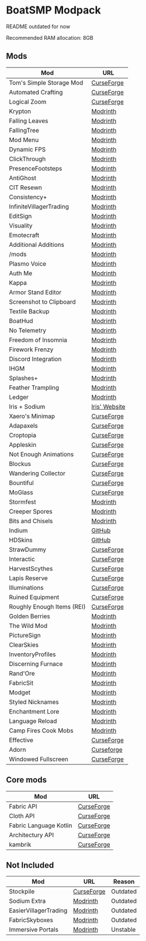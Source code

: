 # BoatSMP Modpack

README outdated for now

Recommended RAM allocation: 8GB

## Mods
Mod | URL
--- | ---
Tom's Simple Storage Mod | [CurseForge](https://www.curseforge.com/minecraft/mc-mods/toms-storage-fabric)
Automated Crafting | [CurseForge](https://www.curseforge.com/minecraft/mc-mods/automated-crafting)
Logical Zoom | [CurseForge](https://www.curseforge.com/minecraft/mc-mods/logical-zoom)
Krypton | [Modrinth](https://modrinth.com/mod/krypton)
Falling Leaves | [Modrinth](https://modrinth.com/mod/fallingleaves)
FallingTree | [Modrinth](https://modrinth.com/mod/fallingtree)
Mod Menu | [Modrinth](https://modrinth.com/mod/modmenu)
Dynamic FPS | [Modrinth](https://modrinth.com/mod/dynamic-fps)
ClickThrough | [Modrinth](https://modrinth.com/mod/clickthrough)
PresenceFootsteps | [Modrinth](https://modrinth.com/mod/presence-footsteps)
AntiGhost | [Modrinth](https://modrinth.com/mod/antighost)
CIT Resewn | [Modrinth](https://modrinth.com/mod/cit-resewn)
Consistency+ | [Modrinth](https://modrinth.com/mod/consistencyplus)
InfiniteVillagerTrading | [Modrinth](https://modrinth.com/mod/infinitevillagertrading)
EditSign | [Modrinth](https://modrinth.com/mod/editsign)
Visuality | [Modrinth](https://modrinth.com/mod/visuality)
Emotecraft | [Modrinth](https://modrinth.com/mod/emotecraft)
Additional Additions | [Modrinth](https://modrinth.com/mod/addadd)
/mods | [Modrinth](https://modrinth.com/mod/mods-command)
Plasmo Voice | [Modrinth](https://modrinth.com/mod/plasmo-voice)
Auth Me | [Modrinth](https://modrinth.com/mod/auth-me)
Kappa | [Modrinth](https://modrinth.com/mod/kappa)
Armor Stand Editor | [Modrinth](https://modrinth.com/mod/armorstandeditor)
Screenshot to Clipboard | [Modrinth](https://modrinth.com/mod/screenshot-to-clipboard)
Textile Backup | [Modrinth](https://modrinth.com/mod/textile_backup)
BoatHud | [Modrinth](https://modrinth.com/mod/boathud)
No Telemetry | [Modrinth](https://modrinth.com/mod/no-telemetry)
Freedom of Insomnia | [Modrinth](https://modrinth.com/mod/freedomofinsomnia)
Firework Frenzy | [Modrinth](https://modrinth.com/mod/firework-frenzy)
Discord Integration | [Modrinth](https://modrinth.com/mod/dcintegration)
IHGM | [Modrinth](https://modrinth.com/mod/ihgm)
Splashes+ | [Modrinth](https://modrinth.com/mod/splashes+)
Feather Trampling | [Modrinth](https://modrinth.com/mod/feather-trampling)
Ledger | [Modrinth](https://modrinth.com/mod/ledger)
Iris + Sodium | [Iris' Website](https://irisshaders.net)
Xaero's Minimap | [CurseForge](https://www.curseforge.com/minecraft/mc-mods/xaeros-minimap)
Adapaxels | [CurseForge](https://www.curseforge.com/minecraft/mc-mods/adapaxels)
Croptopia | [CurseForge](https://www.curseforge.com/minecraft/mc-mods/croptopia-fabric)
Appleskin | [CurseForge](https://www.curseforge.com/minecraft/mc-mods/appleskin)
Not Enough Animations | [CurseForge](https://www.curseforge.com/minecraft/mc-mods/not-enough-animations)
Blockus | [CurseForge](https://www.curseforge.com/minecraft/mc-mods/blockus)
Wandering Collector | [CurseForge](https://www.curseforge.com/minecraft/mc-mods/wandering-collector)
Bountiful | [CurseForge](https://www.curseforge.com/minecraft/mc-mods/bountiful-fabric)
MoGlass | [CurseForge](https://www.curseforge.com/minecraft/mc-mods/mo-glass)
Stormfest | [Modrinth](https://www.modrinth.com/mod/stormfest)
Creeper Spores | [Modrinth](https://www.modrinth.com/mod/creeper-spores)
Bits and Chisels | [Modrinth](https://www.modrinth.com/mod/bits-and-chisels)
Indium | [GitHub](https://github.com/comp500/Indium)
HDSkins | [GitHub](https://github.com/MineLittlePony/HDSkins)
StrawDummy | [CurseForge](https://www.curseforge.com/minecraft/mc-mods/straw-dummy) 
Interactic | [CurseForge](https://www.curseforge.com/minecraft/mc-mods/interactic) 
HarvestScythes | [CurseForge](https://www.curseforge.com/minecraft/mc-mods/harvest-scythes) 
Lapis Reserve | [CurseForge](https://www.curseforge.com/minecraft/mc-mods/lapis-reserve) 
Illuminations | [CurseForge](https://www.curseforge.com/minecraft/mc-mods/illuminations) 
Ruined Equipment | [CurseForge](https://www.curseforge.com/minecraft/mc-mods/ruined-equipment) 
Roughly Enough Items (REI) | [CurseForge](https://www.curseforge.com/minecraft/mc-mods/roughly-enough-items)
Golden Berries | [Modrinth](https://modrinth.com/mod/golden_berries) 
The Wild Mod | [Modrinth](https://modrinth.com/mod/the-wild-mod) 
PictureSign | [Modrinth](https://modrinth.com/mod/picturesign) 
ClearSkies | [Modrinth](https://modrinth.com/mod/clear-skies) 
InventoryProfiles | [Modrinth](https://modrinth.com/mod/inventory-profiles-next) 
Discerning Furnace | [Modrinth](https://modrinth.com/mod/discerning-furnace) 
Rand'Ore | [Modrinth](https://modrinth.com/mod/randore) 
FabricSit | [Modrinth](https://modrinth.com/mod/sit) 
Modget | [Modrinth](https://modrinth.com/mod/modget) 
Styled Nicknames | [Modrinth](https://modrinth.com/mod/styled-nicknames) 
Enchantment Lore | [Modrinth](https://modrinth.com/mod/enchantment-lore) 
Language Reload | [Modrinth](https://modrinth.com/mod/language-reload) 
Camp Fires Cook Mobs | [Modrinth](https://modrinth.com/mod/camp-fires-cook-mobs) 
Effective | [CurseForge](https://www.curseforge.com/minecraft/mc-mods/effective)
Adorn | [Curseforge](https://www.curseforge.com/minecraft/mc-mods/adorn)
Windowed Fullscreen | [CurseForge](https://www.curseforge.com/minecraft/mc-mods/windowed-fullscreen)

## Core mods

Mod | URL
--- | ---
Fabric API | [CurseForge](https://www.curseforge.com/minecraft/mc-mods/fabric-api)
Cloth API | [CurseForge](https://www.curseforge.com/minecraft/mc-mods/cloth-config)
Fabric Language Kotlin | [CurseForge](https://www.curseforge.com/minecraft/mc-mods/fabric-language-kotlin)
Architectury API | [CurseForge](https://www.curseforge.com/minecraft/mc-mods/architectury-fabric)
kambrik | [CurseForge](https://www.curseforge.com/minecraft/mc-mods/kambrik)

## Not Included
Mod | URL | Reason
--- | --- | ---
Stockpile | [CurseForge](https://www.curseforge.com/minecraft/mc-mods/stockpile) | Outdated
Sodium Extra | [Modrinth](https://modrinth.com/mod/sodium-extra) | Outdated 
EasierVillagerTrading | [Modrinth](https://modrinth.com/mod/easiervillagertrading) | Outdated 
FabricSkyboxes | [Modrinth](https://modrinth.com/mod/fabricskyboxes) | Outdated 
Immersive Portals | [Modrinth](https://modrinth.com/mod/immersiveportals) | Unstable 
